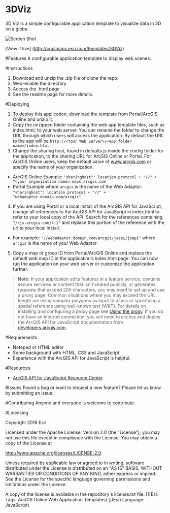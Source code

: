 3DViz
==============

3D Viz is a simple configurable application template to visualize data in 3D on a globe.

![Screen Shot](http://coolmaps.esri.com/templates/3DViz/images/thumb.png)

[View it live] (http://coolmaps.esri.com/templates/3DViz)

#Features
A configurable application template to display web scenes.


#Instructions

1. Download and unzip the .zip file or clone the repo. 
2. Web-enable the directory
3. Access the .html page 
4. See the readme page for more details. 


#Deploying

1. To deploy this application, download the template from Portal/ArcGIS Online and unzip it.
2. Copy the unzipped folder containing the web app template files, such as index.html, to your web server. You can rename the folder to change the URL through which users will access the application. By default the URL to the app will be `http://<Your Web Server>/<app folder name>/index.html`
3. Change the sharing host, found in defaults.js inside the config folder for the application, to the sharing URL for ArcGIS Online or Portal. For ArcGIS Online users, keep the default value of www.arcgis.com or specify the name of your organization.
  - ArcGIS Online Example:  `"sharinghost": location.protocol + "//" + “<your organization name>.maps.arcgis.com`
  - Portal Example where `arcgis` is the name of the Web Adaptor: `"sharinghost": location.protocol + "//" + "webadaptor.domain.com/arcgis"`
4. If you are using Portal or a local install of the ArcGIS API for JavaScript, change all references to the ArcGIS API for JavaScript in index.html to refer to your local copy of the API. Search for the references containing `"//js.arcgis.com/4.1"` and replace this portion of the reference with the url to your local install.
  - For example: `"//webadaptor.domain.com/arcgis/jsapi/jsapi"` where `arcgis` is the name of your Web Adaptor.
5. Copy a map or group ID from Portal/ArcGIS Online and replace the default web map ID in the application’s index.html page. You can now run the application on your web server or customize the application further.

> **Note:** If your application edits features in a feature service, contains secure services or content that isn't shared publicly, or generates requests that exceed 200 characters, you may need to set up and use a proxy page. Common situations where you may exceed the URL length are using complex polygons as input to a task or specifying a spatial reference using well-known text (WKT). For details on installing and configuring a proxy page see [Using the proxy](https://developers.arcgis.com/javascript/jshelp/ags_proxy.html). If you do not have an Internet connection, you will need to access and deploy the ArcGIS API for JavaScript documentation from [developers.arcgis.com](https://developers.arcgis.com/).


#Requirements

- Notepad or HTML editor
- Some background with HTML, CSS and JavaScript
- Experience with the ArcGIS API for JavaScript is helpful. 

#Resources

- [ArcGIS API for JavaScript Resource Center](http://help.arcgis.com/en/webapi/javascript/arcgis/index.html)

#Issues
Found a bug or want to request a new feature? Please let us know by submitting an issue. 

#Contributing
Anyone and everyone is welcome to contribute. 

#Licensing 

Copyright 2016 Esri

Licensed under the Apache License, Version 2.0 (the "License"); you may not use this file except in compliance with the License. You may obtain a copy of the License at

http://www.apache.org/licenses/LICENSE-2.0

Unless required by applicable law or agreed to in writing, software distributed under the License is distributed on an "AS IS" BASIS, WITHOUT WARRANTIES OR CONDITIONS OF ANY KIND, either express or implied. See the License for the specific language governing permissions and limitations under the License.

A copy of the license is available in the repository's license.txt file.
[](Esri Tags: ArcGIS Online Web Application Templates) 
[](Esri Language: JavaScript)
